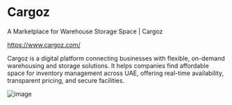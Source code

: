 # Cargoz 
A Marketplace for Warehouse Storage Space | Cargoz

https://www.cargoz.com/

Cargoz is a digital platform connecting businesses with flexible, on-demand warehousing and storage solutions. It helps companies find affordable space for inventory management across UAE, offering real-time availability, transparent pricing, and secure facilities.

![image](https://github.com/user-attachments/assets/17c89856-2f5e-4e08-a969-5e21fa1fb0b8)

